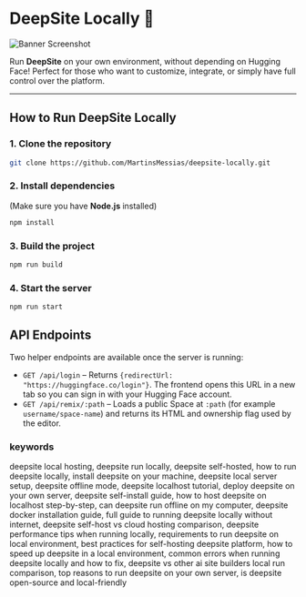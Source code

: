 # DeepSite Locally 🚀

![Banner Screenshot](./localconfig.png)

Run **DeepSite** on your own environment, without depending on Hugging Face!
Perfect for those who want to customize, integrate, or simply have full control over the platform.

---

## How to Run DeepSite Locally

### 1. Clone the repository
```bash
git clone https://github.com/MartinsMessias/deepsite-locally.git
```

### 2. Install dependencies
(Make sure you have **Node.js** installed)
```bash
npm install
```

### 3. Build the project
```bash
npm run build
```

### 4. Start the server
```bash
npm run start
```

## API Endpoints

Two helper endpoints are available once the server is running:

* `GET /api/login` – Returns `{redirectUrl: "https://huggingface.co/login"}`. The frontend opens this URL in a new tab so you can sign in with your Hugging Face account.
* `GET /api/remix/:path` – Loads a public Space at `:path` (for example `username/space-name`) and returns its HTML and ownership flag used by the editor.

### keywords
deepsite local hosting, deepsite run locally, deepsite self-hosted, how to run deepsite locally, install deepsite on your machine, deepsite local server setup, deepsite offline mode, deepsite localhost tutorial, deploy deepsite on your own server, deepsite self-install guide, how to host deepsite on localhost step-by-step, can deepsite run offline on my computer, deepsite docker installation guide, full guide to running deepsite locally without internet, deepsite self-host vs cloud hosting comparison, deepsite performance tips when running locally, requirements to run deepsite on local environment, best practices for self-hosting deepsite platform, how to speed up deepsite in a local environment, common errors when running deepsite locally and how to fix, deepsite vs other ai site builders local run comparison, top reasons to run deepsite on your own server, is deepsite open-source and local-friendly

